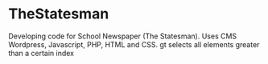 # TheStatesman
Developing code for School Newspaper (The Statesman). Uses CMS Wordpress, Javascript, PHP, HTML and CSS. 
gt selects all elements greater than a certain index
